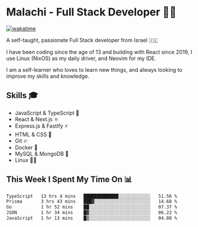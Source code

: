 # Malachi - Full Stack Developer 🚀🔥
[![wakatime](https://wakatime.com/badge/user/112ec769-e669-4b78-a46f-cf4343930741.svg)](https://wakatime.com/@112ec769-e669-4b78-a46f-cf4343930741)

A self-taught, passionate Full Stack developer from Israel 🇮🇱

I have been coding since the age of 13 and building with React since 2019, I use Linux (NixOS) as my daily driver, and Neovim for my IDE.

I am a self-learner who loves to learn new things, and always looking to improve my skills and knowledge.

## Skills 🎓
- JavaScript & TypeScript 💎
- React & Next.js ⚛️
- Express.js & Fastify ⚡️
- HTML & CSS 🎨
- Git 🔥
- Docker 🐳
- MySQL & MongoDB 💾
- Linux 👨‍💻

## This Week I Spent My Time On 📊
<!--START_SECTION:waka-->

```txt
TypeScript   13 hrs 4 mins   █████████████░░░░░░░░░░░░   51.56 %
Prisma       3 hrs 43 mins   ███▓░░░░░░░░░░░░░░░░░░░░░   14.68 %
Go           1 hr 52 mins    ██░░░░░░░░░░░░░░░░░░░░░░░   07.37 %
JSON         1 hr 34 mins    █▓░░░░░░░░░░░░░░░░░░░░░░░   06.22 %
JavaScript   1 hr 13 mins    █▒░░░░░░░░░░░░░░░░░░░░░░░   04.80 %
```

<!--END_SECTION:waka-->
